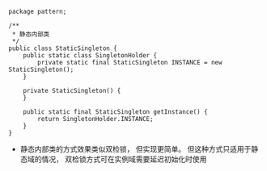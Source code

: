 ```
package pattern;

/**
 * 静态内部类
 */
public class StaticSingleton {
    public static class SingletonHolder {
        private static final StaticSingleton INSTANCE = new StaticSingleton();
    }

    private StaticSingleton() {
    }

    public static final StaticSingleton getInstance() {
        return SingletonHolder.INSTANCE;
    }
}
```
+ 静态内部类的方式效果类似双检锁， 但实现更简单。 但这种方式只适用于静态域的情况， 双检锁方式可在实例域需要延迟初始化时使用
